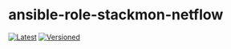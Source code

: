 # ansible-role-stackmon-netflow

[![Latest](https://github.com/noveris-inf/ansible-role-stackmon-netflow/workflows/Latest/badge.svg)](https://github.com/noveris-inf/ansible-role-stackmon-netflow/actions?query=workflow%3ALatest) [![Versioned](https://github.com/noveris-inf/ansible-role-stackmon-netflow/workflows/Versioned/badge.svg)](https://github.com/noveris-inf/ansible-role-stackmon-netflow/actions?query=workflow%3AVersioned)
